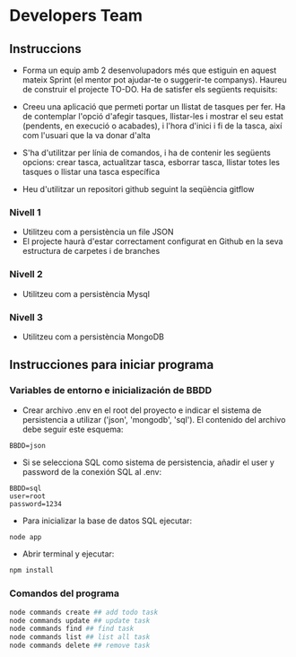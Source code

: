 # Developers Team

## Instruccions
- Forma un equip amb 2 desenvolupadors més que estiguin en aquest mateix Sprint (el mentor pot ajudar-te o suggerir-te companys). Haureu de construir el projecte TO-DO. Ha de satisfer els següents requisits:

- Creeu una aplicació que permeti portar un llistat de tasques per fer. Ha de contemplar l'opció d'afegir tasques, llistar-les i mostrar el seu estat (pendents, en execució o acabades), i l'hora d'inici i fi de la tasca, així com l'usuari que la va donar d'alta
- S'ha d'utilitzar per línia de comandos, i ha de contenir les següents opcions: crear tasca, actualitzar tasca, esborrar tasca, llistar totes les tasques o llistar una tasca específica
- Heu d'utilitzar un repositori github seguint la seqüència gitflow

### Nivell 1
- Utilitzeu com a persistència un file JSON
- El projecte haurà d'estar correctament configurat en Github en la seva estructura de carpetes i de branches

### Nivell 2
- Utilitzeu com a persistència Mysql

### Nivell 3
- Utilitzeu com a persistència MongoDB

## Instrucciones para iniciar programa

### Variables de entorno e inicialización de BBDD
- Crear archivo .env en el root del proyecto e indicar el sistema de persistencia a utilizar ('json', 'mongodb', 'sql'). El contenido del archivo debe seguir este esquema:
```
BBDD=json
```
- Si se selecciona SQL como sistema de persistencia, añadir el user y password de la conexión SQL al .env:
```
BBDD=sql
user=root
password=1234
```
- Para inicializar la base de datos SQL ejecutar:
```bash
node app
```

- Abrir terminal y ejecutar:
```bash
npm install
```
### Comandos del programa

```bash
node commands create ## add todo task
node commands update ## update task
node commands find ## find task
node commands list ## list all task
node commands delete ## remove task
```